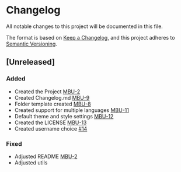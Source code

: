 # Changelog

All notable changes to this project will be documented in this file.

The format is based on [Keep a Changelog](https://keepachangelog.com/en/1.0.0/),
and this project adheres to [Semantic Versioning](https://semver.org/spec/v2.0.0.html).

## [Unreleased]

### Added

- Created the Project [MBU-2](https://memebattle.atlassian.net/browse/MBU-2)
- Created Changelog.md [MBU-9](https://memebattle.atlassian.net/browse/MBU-9)
- Folder template created [MBU-8](https://memebattle.atlassian.net/browse/MBU-8)
- Created support for multiple languages [MBU-11](https://memebattle.atlassian.net/browse/MBU-11)
- Default theme and style settings [MBU-12](https://memebattle.atlassian.net/browse/MBU-12)
- Created the LICENSE [MBU-13](https://memebattle.atlassian.net/browse/MBU-13)
- Created username choice [#14](https://github.com/Meme-Battle/web/issues/14)

### Fixed

- Adjusted README [MBU-2](https://memebattle.atlassian.net/browse/MBU-2)
- Adjusted utils 
